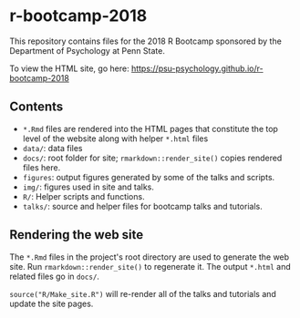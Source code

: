 # r-bootcamp-2018

This repository contains files for the 2018 R Bootcamp sponsored by the Department of Psychology at Penn State.

To view the HTML site, go here: <https://psu-psychology.github.io/r-bootcamp-2018>

## Contents

- `*.Rmd` files are rendered into the HTML pages that constitute the top level of the website along with helper `*.html` files
- `data/`: data files
- `docs/`: root folder for site; `rmarkdown::render_site()` copies rendered files here.
- `figures`: output figures generated by some of the talks and scripts.
- `img/`: figures used in site and talks.
- `R/`: Helper scripts and functions.
- `talks/`: source and helper files for bootcamp talks and tutorials.

## Rendering the web site

The `*.Rmd` files in the project's root directory are used to generate the web site. Run `rmarkdown::render_site()` to regenerate it. The output `*.html` and related files go in `docs/`.

`source("R/Make_site.R")` will re-render all of the talks and tutorials and update the site pages.


